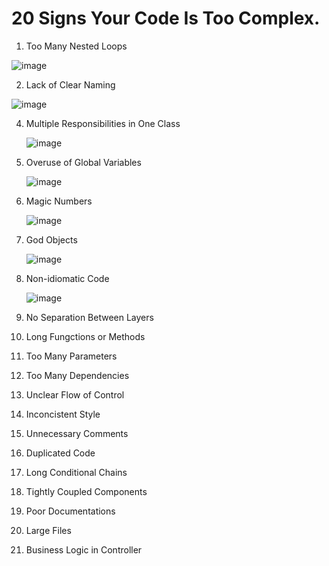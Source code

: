 # 20 Signs Your Code Is Too Complex.

1. Too Many Nested Loops

![image](https://github.com/user-attachments/assets/da72e6f2-5046-4d4a-8d62-678007e11fb3)


2. Lack of Clear Naming

  ![image](https://github.com/user-attachments/assets/70e75431-43c2-4254-b213-88270cc94204)


4. Multiple Responsibilities in One Class

   ![image](https://github.com/user-attachments/assets/f41e0449-7243-4d12-ab7a-c15b13335ba1)


6. Overuse of Global Variables

   ![image](https://github.com/user-attachments/assets/eef4f9a4-7bf6-45d6-831c-b7738620c2d7)


8. Magic Numbers

   ![image](https://github.com/user-attachments/assets/b2aa3920-e5f5-4757-8211-10b283ae1c2c)


10. God Objects

    ![image](https://github.com/user-attachments/assets/7ebe6632-1f82-4844-8aaa-b49eea62757d)


12. Non-idiomatic Code

    ![image](https://github.com/user-attachments/assets/3d02bb89-3e2f-450f-adb1-fbd0af307bb5)


14. No Separation Between Layers 

15. Long Fungctions or Methods

16. Too Many Parameters 

17. Too Many Dependencies

18. Unclear Flow of Control 

19. Inconcistent Style

20. Unnecessary Comments

21. Duplicated  Code 

22. Long Conditional Chains 

23. Tightly Coupled Components

24. Poor Documentations 

25. Large Files

26. Business Logic in Controller 

